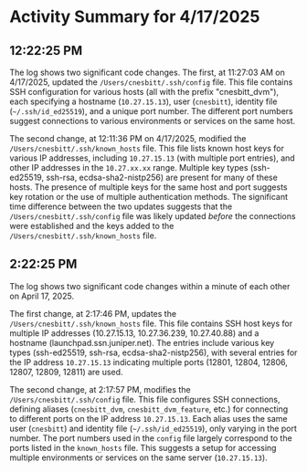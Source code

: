 # Activity Summary for 4/17/2025

## 12:22:25 PM
The log shows two significant code changes.  The first, at 11:27:03 AM on 4/17/2025, updated the `/Users/cnesbitt/.ssh/config` file. This file contains SSH configuration for various hosts (all with the prefix "cnesbitt_dvm"), each specifying a hostname (`10.27.15.13`), user (`cnesbitt`), identity file (`~/.ssh/id_ed25519`), and a unique port number.  The different port numbers suggest connections to various environments or services on the same host.


The second change, at 12:11:36 PM on 4/17/2025, modified the `/Users/cnesbitt/.ssh/known_hosts` file. This file lists known host keys for various IP addresses, including `10.27.15.13` (with multiple port entries), and other IP addresses in the `10.27.xx.xx` range. Multiple key types (ssh-ed25519, ssh-rsa, ecdsa-sha2-nistp256) are present for many of these hosts. The presence of multiple keys for the same host and port suggests key rotation or the use of multiple authentication methods.  The significant time difference between the two updates suggests that the `/Users/cnesbitt/.ssh/config` file was likely updated *before* the connections were established and the keys added to the  `/Users/cnesbitt/.ssh/known_hosts` file.


## 2:22:25 PM
The log shows two significant code changes within a minute of each other on April 17, 2025.

The first change, at 2:17:46 PM, updates the `/Users/cnesbitt/.ssh/known_hosts` file. This file contains SSH host keys for multiple IP addresses (10.27.15.13, 10.27.36.239, 10.27.40.88) and a hostname (launchpad.ssn.juniper.net).  The entries include various key types (ssh-ed25519, ssh-rsa, ecdsa-sha2-nistp256), with several entries for the IP address `10.27.15.13` indicating multiple ports (12801, 12804, 12806, 12807, 12809, 12811) are used.


The second change, at 2:17:57 PM, modifies the `/Users/cnesbitt/.ssh/config` file.  This file configures SSH connections, defining aliases (`cnesbitt_dvm`, `cnesbitt_dvm_feature`, etc.) for connecting to different ports on the IP address `10.27.15.13`.  Each alias uses the same user (`cnesbitt`) and identity file (`~/.ssh/id_ed25519`), only varying in the port number. The port numbers used in the `config` file largely correspond to the ports listed in the `known_hosts` file.  This suggests a setup for accessing multiple environments or services on the same server (`10.27.15.13`).

